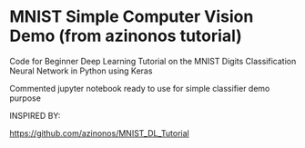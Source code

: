 # MNIST Simple Computer Vision Demo (from azinonos tutorial)

Code for Beginner Deep Learning Tutorial on the MNIST Digits Classification Neural Network in Python using Keras

Commented jupyter notebook ready to use for simple classifier demo purpose

INSPIRED BY:

https://github.com/azinonos/MNIST_DL_Tutorial



